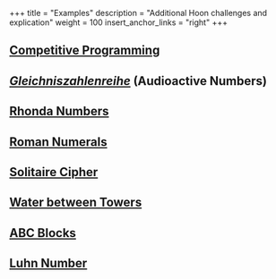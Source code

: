 +++
title = "Examples"
description = "Additional Hoon challenges and explication"
weight = 100
insert_anchor_links = "right"
+++

## [Competitive Programming](/language/hoon/examples/competitive)

## [_Gleichniszahlenreihe_](/language/hoon/examples/gleichniszahlenreihe) (Audioactive Numbers)

## [Rhonda Numbers](/language/hoon/examples/rhonda)

## [Roman Numerals](/language/hoon/examples/roman)

## [Solitaire Cipher](/language/hoon/examples/solitaire)

## [Water between Towers](/language/hoon/examples/water-towers)

## [ABC Blocks](/language/hoon/examples/abc-blocks)

## [Luhn Number](/language/hoon/examples/luhn-number)
